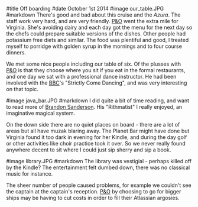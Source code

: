 #title Off boarding
#date October 1st 2014
#image our_table.JPG
#markdown
There's good and bad about this cruise and the *Azura*.  The staff work very hard, and
are very friendly.  [P&amp;O](https://www.pocruises.com/) went the extra mile for Virginia. She's avoiding dairy and each
day got the menu for the next day so the chefs could prepare suitable versions of the dishes.
Other people had potassium free diets and similar. The food was plentiful and good,
I treated myself to porridge with golden syrup in the mornings and to four course dinners.

We met some nice people including our table of six. Of the plusses with [P&amp;O](https://www.pocruises.com/) is that they choose
where you sit if you eat in the formal restaurants, and one day we sat with a professional dance
instructor.  He had been involved with the [BBC](https://www.bbc.co.uk/)'s "Strictly Come Dancing", and was very
interesting on that topic.

#image java_bar.JPG
#markdown
I did quite a bit of time reading, and want to read more of [Brandon Sanderson](https://brandonsanderson.com).  His
"Rithmatist" I really enjoyed, an imaginative magical system.

On the down side there are no quiet places on board - there are a lot of areas but all
have muzak blaring away.  The Planet Bar might have done but Virginia found it too dark in evening
for her Kindle, and during the day golf or other activities like choir practice took it over.
So we never really found anywhere decent to sit where I could just sip sherry and sip a book.

#image library.JPG
#markdown
The library was vestigial - perhaps killed off by the Kindle?  The entertainment felt dumbed down,
there was no classical music for instance.

The sheer number of people caused problems, for example we couldn't see the captain at the captain's
reception.  [P&amp;O](https://www.pocruises.com/) by choosing to go for bigger ships may be having to cut costs in order
to fill their Atlassian argosies.
